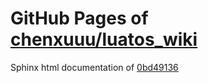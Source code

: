 GitHub Pages of [chenxuuu/luatos_wiki](https://github.com/chenxuuu/luatos_wiki.git)
===
Sphinx html documentation of [0bd49136](https://github.com/chenxuuu/luatos_wiki/tree/0bd49136eaa7034dcbfb9ab228ce2649f5adb4d5)
